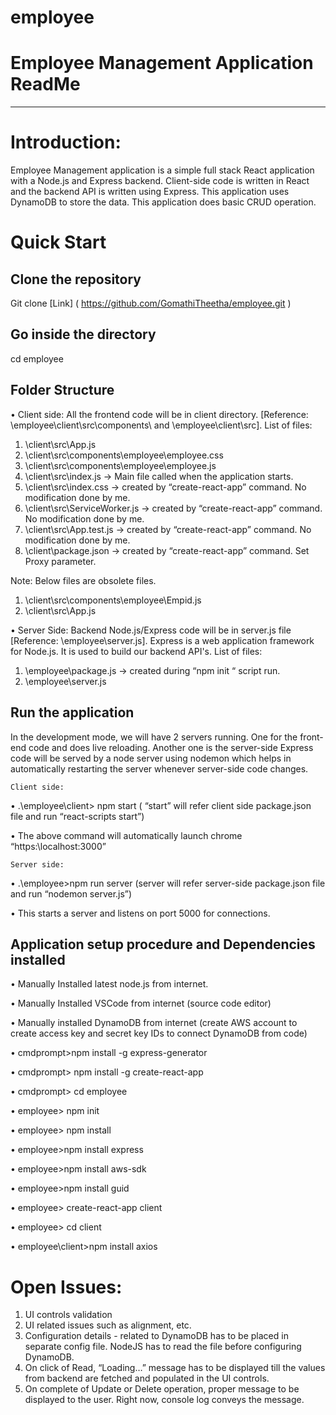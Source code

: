 # employee
# __Employee Management Application ReadMe__
---
# __Introduction:__
Employee Management application is a simple full stack React application with a Node.js and Express backend. Client-side code is written in React and the backend API is written using Express. This application uses DynamoDB to store the data. This application does basic CRUD operation.

# __Quick Start__
## Clone the repository
Git clone [Link] ( https://github.com/GomathiTheetha/employee.git )

## Go inside the directory
cd employee

## Folder Structure
•	Client side:
All the frontend code will be in client directory. [Reference: \employee\client\src\components\ and \employee\client\src]. 
List of files:
1.	\client\src\App.js
2.	\client\src\components\employee\employee.css
3.	\client\src\components\employee\employee.js
4.	\client\src\index.js -> Main file called when the application starts.
5.	\client\src\index.css -> created by “create-react-app” command. No modification done by me.
6.	\client\src\ServiceWorker.js -> created by “create-react-app” command. No modification done by me.
7.	\client\src\App.test.js -> created by “create-react-app” command. No modification done by me.
8.	\client\package.json -> created by “create-react-app” command.  Set Proxy parameter.

Note: Below files are obsolete files.
1.	 \client\src\components\employee\Empid.js 
2.	\client\src\App.js

•	Server Side:
	Backend Node.js/Express code will be in server.js file [Reference: \employee\server.js]. Express is a web application framework for Node.js. It is used to build our backend API's. 
List of files:
1.	\employee\package.js -> created during “npm init “ script run.
2.	\employee\server.js 

## Run the application
In the development mode, we will have 2 servers running. One for the front-end code 
and does live reloading. Another one is the server-side Express code will be served by a node server using nodemon which helps in automatically restarting the server whenever server-side code changes.
	
    Client side: 
•	.\employee\client> npm start ( “start” will refer client side package.json file and run “react-scripts start”)

•	The above command will automatically launch chrome “https:\\localhost:3000”

	Server side:
•	.\employee>npm run server (server will refer server-side package.json file and run “nodemon server.js”)

•	This starts a server and listens on port 5000 for connections. 

## Application setup procedure and Dependencies installed
•	Manually Installed latest node.js from internet.

•	Manually Installed VSCode from internet (source code editor)

•	Manually installed DynamoDB from internet (create AWS account to create access key and secret key IDs to connect DynamoDB from code)

•	cmdprompt>npm install -g express-generator

•	cmdprompt> npm install -g create-react-app

•	cmdprompt> cd employee

•	employee> npm init

•	employee> npm install

•	employee>npm install express

•	employee>npm install aws-sdk

•	employee>npm install guid 

•	employee> create-react-app client

•	employee> cd client

•	employee\client>npm install axios

# __Open Issues:__
1. UI controls validation
2. UI related issues such as alignment, etc.
3. Configuration details - related to DynamoDB has to be placed in separate config file. NodeJS has to read the file before configuring DynamoDB.
4. On click of Read, “Loading…” message has to be displayed till the values from backend are fetched and populated in the UI controls.
5. On complete of Update or Delete operation, proper message to be displayed to the user. Right now, console log conveys the message.

